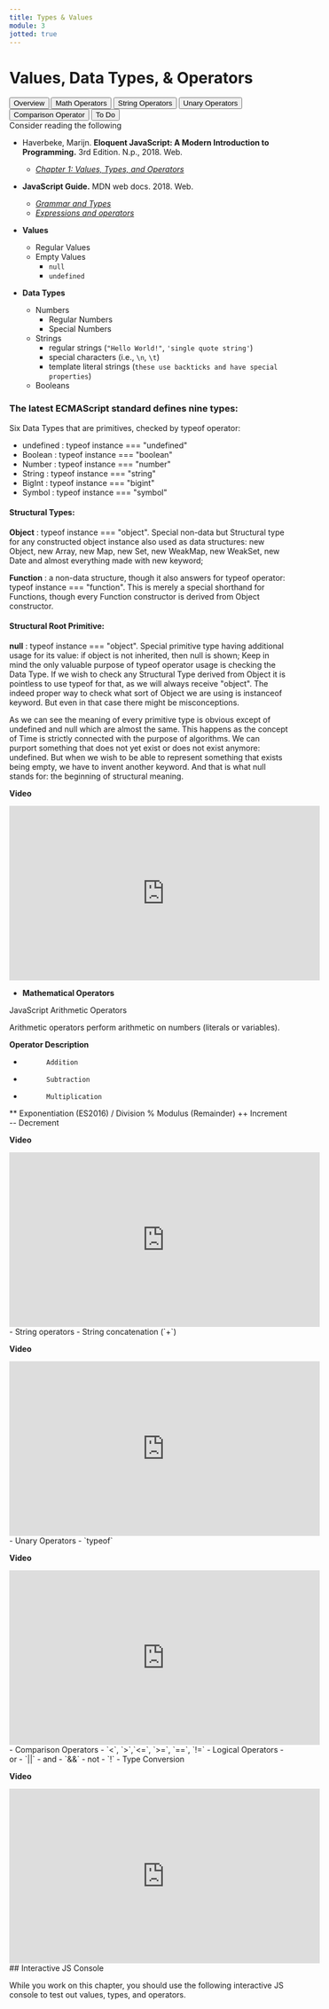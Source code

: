 ```yaml
---
title: Types & Values
module: 3
jotted: true
---
```


# Values, Data Types, & Operators


<div class="tab">
  <button class="tablinks active" onclick="openTab(event, 'Overview')">Overview</button>
  <button class="tablinks" onclick="openTab(event, 'Operators')">Math Operators</button>
  <button class="tablinks" onclick="openTab(event, 'String')">String Operators</button>
  <button class="tablinks" onclick="openTab(event, 'Unary')">Unary Operators</button>
  <button class="tablinks" onclick="openTab(event, 'Comparison')">Comparison Operator</button>
  <button class="tablinks" onclick="openTab(event, 'ToDo')">To Do</button>
</div>
<div id="Overview" class="tabcontent" style="display:block"  markdown="1">
Consider reading the following

- Haverbeke, Marijn. **Eloquent JavaScript: A Modern Introduction to Programming.** 3rd Edition. N.p., 2018. Web.
    - [_Chapter 1: Values, Types, and Operators_](http://eloquentjavascript.net/3rd_edition/01_values.html)
- **JavaScript Guide.** MDN web docs. 2018. Web.
    - [_Grammar and Types_](https://developer.mozilla.org/en-US/docs/Web/JavaScript/Guide/Grammar_and_Types)
    - [_Expressions and operators_](https://developer.mozilla.org/en-US/docs/Web/JavaScript/Guide/Expressions_and_Operators)

- **Values**
    - Regular Values
    - Empty Values
        - `null`
        - `undefined`
- **Data Types**
    - Numbers
        - Regular Numbers
        - Special Numbers
    - Strings
        - regular strings (`"Hello World!"`, `'single quote string'`)
        - special characters (i.e., `\n`, `\t`)
        - template literal strings (``these use backticks and have special properties``)
    - Booleans

### The latest ECMAScript standard defines nine types:

Six Data Types that are primitives, checked by typeof operator:

* undefined : typeof instance === "undefined"
* Boolean : typeof instance === "boolean"
* Number : typeof instance === "number"
* String : typeof instance === "string"
* BigInt : typeof instance === "bigint"
* Symbol : typeof instance === "symbol"

#### Structural Types:

**Object** : typeof instance === "object". Special non-data but Structural type for any constructed object instance also used as data structures: new Object, new Array, new Map, new Set, new WeakMap, new WeakSet, new Date and almost everything made with new keyword;

**Function** : a non-data structure, though it also answers for typeof operator: typeof instance === "function". This is merely a special shorthand for Functions, though every Function constructor is derived from Object constructor.

#### Structural Root Primitive:

**null** : typeof instance === "object". Special primitive type having additional usage for its value: if object is not inherited, then null is shown;
Keep in mind the only valuable purpose of typeof operator usage is checking the Data Type. If we wish to check any Structural Type derived from Object it is pointless to use typeof for that, as we will always receive "object". The indeed proper way to check what sort of Object we are using is instanceof keyword. But even in that case there might be misconceptions.

As we can see the meaning of every primitive type is obvious except of undefined and null which are almost the same. This happens as the concept of Time is strictly connected with the purpose of algorithms. We can purport something that does not yet exist or does not exist anymore: undefined. But when we wish to be able to represent something that exists being empty, we have to invent another keyword. And that is what null stands for: the beginning of structural meaning.

**Video**

<div class="embed-responsive embed-responsive-16by9"><iframe width="560" height="315" src="https://www.youtube.com/embed/XSI_ta0mvOE" frameborder="0" allow="accelerometer; autoplay; encrypted-media; gyroscope; picture-in-picture" allowfullscreen></iframe></div>

</div>

<div id="Operators" class="tabcontent">
<div class="tabhtml" markdown="1">


- **Mathematical Operators**

    
JavaScript Arithmetic Operators

Arithmetic operators perform arithmetic on numbers (literals or variables).

**Operator	Description**
+	        Addition
-	        Subtraction
*	        Multiplication
**	        Exponentiation (ES2016)
/	        Division
%	        Modulus (Remainder)
++	        Increment
--	        Decrement

**Video**
<div class="embed-responsive embed-responsive-16by9"><iframe width="560" height="315" src="https://www.youtube.com/embed/isrkyyJfAz4" frameborder="0" allow="accelerometer; autoplay; encrypted-media; gyroscope; picture-in-picture" allowfullscreen></iframe></div>

</div>
</div>

<div id="String" class="tabcontent">
<div class="tabhtml" markdown="1">
    - String operators
        - String concatenation (`+`)
    
**Video**
<div class="embed-responsive embed-responsive-16by9"><iframe width="560" height="315" src="https://www.youtube.com/embed/DTk3ptbINGo" frameborder="0" allow="accelerometer; autoplay; encrypted-media; gyroscope; picture-in-picture" allowfullscreen></iframe></div>
</div>
</div>

<div id="Unary" class="tabcontent" >
<div class="tabhtml" markdown="1">
    - Unary Operators
        - `typeof`

    
**Video**
<div class="embed-responsive embed-responsive-16by9"><iframe width="560" height="315" src="https://www.youtube.com/embed/O6_MphRS0E8" frameborder="0" allow="accelerometer; autoplay; encrypted-media; gyroscope; picture-in-picture" allowfullscreen></iframe></div>
</div>
</div>

<div id="Comparison" class="tabcontent">
<div class="tabhtml" markdown="1">
    - Comparison Operators
        - `<`, `>`,`<=`, `>=`, `==`, `!=`
    - Logical Operators
        - or - `||`
        - and - `&&`
        - not - `!`
    - Type Conversion
    
**Video**
<div class="embed-responsive embed-responsive-16by9"><iframe width="560" height="315" src="https://www.youtube.com/embed/yjg6D7B7ozM" frameborder="0" allow="accelerometer; autoplay; encrypted-media; gyroscope; picture-in-picture" allowfullscreen></iframe></div>

</div>
</div>

<div id="ToDo" class="tabcontent" >
<div class="tabhtml" markdown="1">
## Interactive JS Console

While you work on this chapter, you should use the following interactive JS console to test out values, types, and operators.

<div id="jotted-demo-1" class="jotted-theme-stacked"></div>

<script>
    new Jotted(document.querySelector("#jotted-demo-1"), {
    files: [
        {
            type: "js",
            hide: false,
            content: "// try out operators, values, etc, here...\n\n// as an example\nconsole.log( typeof \"Hello World!\");\nconsole.log( 5*10 == 50 );\n\n\n"
        }
    ],
    showBlank: false,
    showResult: false,
    plugins: [
        { name: 'ace', options: { "maxLines": 50 } },
        { name: 'console', options: { autoClear: false } },
    ]
});
</script>
</div>
</div>

